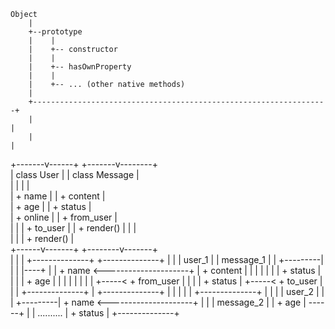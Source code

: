     Object
        |
        +--prototype
        |    |
        |    +-- constructor
        |    |
        |    +-- hasOwnProperty
        |    |
        |    +-- ... (other native methods)
        |
        +------------------------------------------------------------------+
        |                                                                  |
        |                                                                  |
+-------v------+                                                   +-------v--------+                                                                                                                  
|  class User  |                                                   | class Message  |                                                            
|              |                                                   |                |                                                               
|  + name      |                                                   |   + content    |                                                        
|  + age       |                                                   |   + status     |                                                         
|  + online    |                                                   |   + from_user  |                                        
|              |                                                   |   + to_user    |
|  + render()  |                                                   |                |                                        
|              |                                                   |   + render()   |                                                        
+------v-------+                                                   +--------v-------+                                        
       |                                                                    |
       |         +--------------+                       +--------------+    |
       |         |    user_1    |                       |  message_1   |    |
       +---------|              |                       |              |----+
       |         |   + name  <---------------------+    |  + content   |    |
       |         |              |                  |    |  + status    |    |
       |         |   + age      |                  |    |              |    |
       |         |              |                  +-----< + from_user |    |
       |         |   + status   |                  +-----< + to_user   |    |
       |         +--------------+                  |    +--------------+    |
       |                                           |                        |
       |         +--------------+                  |                        |
       |         |    user_2    |                  |                        |
       +---------|   + name  <---------------------+                        |
                 |              |                           message_2       |
                 |   + age      |                                     ------+
                 |              |                           ..........
                 |   + status   |
                 +--------------+